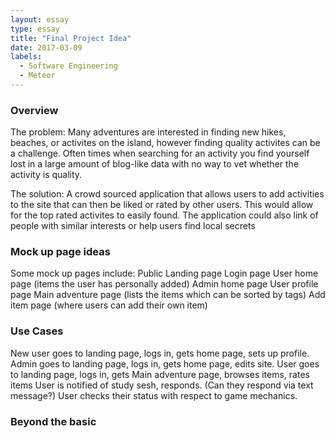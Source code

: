 ```yaml
---
layout: essay
type: essay
title: "Final Project Idea"
date: 2017-03-09
labels:
  - Software Engineering
  - Meteor
---
```


### Overview
The problem: Many adventures are interested in finding new hikes, beaches, or activites on the island, however finding quality activites can be a challenge. Often times when searching for an activity you find yourself lost in a large amount of blog-like data with no way to vet whether the activity is quality. 

The solution: A crowd sourced application that allows users to add activities to the site that can then be liked or rated by other users. This would allow for the top rated activites to easily found. The application could also link of people with similar interests or help users find local secrets

### Mock up page ideas
Some mock up pages include:
Public Landing page
Login page
User home page (items the user has personally added)
Admin home page
User profile page
Main adventure page (lists the items which can be sorted by tags)
Add item page (where users can add their own item)

### Use Cases
New user goes to landing page, logs in, gets home page, sets up profile.
Admin goes to landing page, logs in, gets home page, edits site.
User goes to landing page, logs in, gets Main adventure page, browses items, rates items
User is notified of study sesh, responds. (Can they respond via text message?)
User checks their status with respect to game mechanics.

### Beyond the basic
